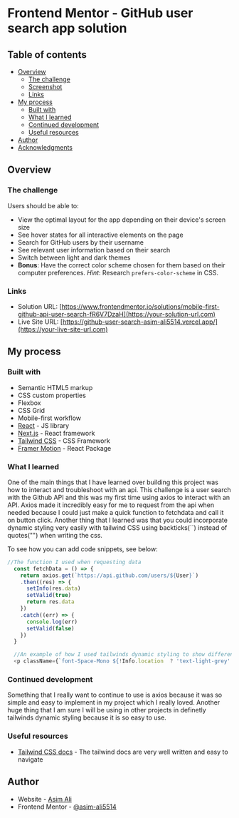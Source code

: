 # Frontend Mentor - GitHub user search app solution


## Table of contents

- [Overview](#overview)
  - [The challenge](#the-challenge)
  - [Screenshot](#screenshot)
  - [Links](#links)
- [My process](#my-process)
  - [Built with](#built-with)
  - [What I learned](#what-i-learned)
  - [Continued development](#continued-development)
  - [Useful resources](#useful-resources)
- [Author](#author)
- [Acknowledgments](#acknowledgments)


## Overview

### The challenge

Users should be able to:

- View the optimal layout for the app depending on their device's screen size
- See hover states for all interactive elements on the page
- Search for GitHub users by their username
- See relevant user information based on their search
- Switch between light and dark themes
- **Bonus**: Have the correct color scheme chosen for them based on their computer preferences. _Hint_: Research `prefers-color-scheme` in CSS.

### Links

- Solution URL: [https://www.frontendmentor.io/solutions/mobile-first-github-api-user-search-fR6V7DzaH](https://your-solution-url.com)
- Live Site URL: [https://github-user-search-asim-ali5514.vercel.app/](https://your-live-site-url.com)

## My process

### Built with

- Semantic HTML5 markup
- CSS custom properties
- Flexbox
- CSS Grid
- Mobile-first workflow
- [React](https://reactjs.org/) - JS library
- [Next.js](https://nextjs.org/) - React framework
- [Tailwind CSS](https://tailwindcss.com/) - CSS Framework
- [Framer Motion](https://www.framer.com/motion/) - React Package


### What I learned

One of the main things that I have learned over building this project was how to interact and troubleshoot with an api. This challenge is a user search with the Github API and this was my first time using axios to interact with an API. Axios made it incredibly easy for me to request from the api when needed because I could just make a quick function to fetchdata and call it on button click. Another thing that I learned was that you could incorporate dynamic styling very easily with tailwind CSS using backticks(``) instead of quotes("") when writing the css.

To see how you can add code snippets, see below:


```js
//The function I used when requesting data
  const fetchData = () => {
    return axios.get(`https://api.github.com/users/${User}`)
    .then((res) => {
      setInfo(res.data)
      setValid(true)
      return res.data
    })
    .catch((err) => {
      console.log(err)
      setValid(false)
    })
  }

  //An example of how I used tailwinds dynamic styling to show different text based on a condition
  <p className={`font-Space-Mono ${!Info.location  ? 'text-light-grey' : 'text-navy-blue dark:text-white'}`}>{!Info.location ? 'Not Available' : Info.location}</p>

```
### Continued development

Something that I really want to continue to use is axios because it was so simple and easy to implement in my project which I really loved. Another huge thing that I am sure I will be using in other projects in definetly tailwinds dynamic styling because it is so easy to use.


### Useful resources

- [Tailwind CSS docs](https://tailwindcss.com/) - The tailwind docs are very well written and easy to navigate 


## Author

- Website - [Asim Ali](https://github-user-search-asim-ali5514.vercel.app/)
- Frontend Mentor - [@asim-ali5514](https://www.frontendmentor.io/profile/asim-ali5514)


